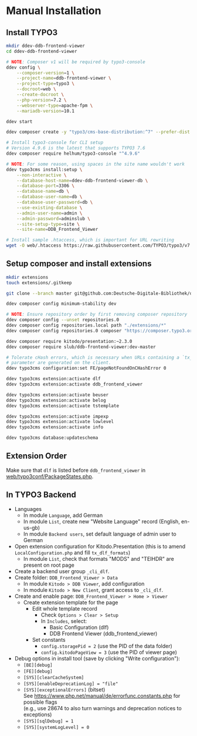 # Manual Installation

## Install TYPO3

```bash
mkdir ddev-ddb-frontend-viewer
cd ddev-ddb-frontend-viewer

# NOTE: Composer v1 will be required by typo3-console
ddev config \
    --composer-version=1 \
    --project-name=ddb-frontend-viewer \
    --project-type=typo3 \
    --docroot=web \
    --create-docroot \
    --php-version=7.2 \
    --webserver-type=apache-fpm \
    --mariadb-version=10.1

ddev start

ddev composer create -y "typo3/cms-base-distribution:^7" --prefer-dist

# Install typo3-console for CLI setup
# Version 4.9.6 is the latest that supports TYPO3 7.6
ddev composer require helhum/typo3-console "^4.9.6"

# NOTE: For some reason, using spaces in the site name wouldn't work
ddev typo3cms install:setup \
    --non-interactive \
    --database-host-name=ddev-ddb-frontend-viewer-db \
    --database-port=3306 \
    --database-name=db \
    --database-user-name=db \
    --database-user-password=db \
    --use-existing-database \
    --admin-user-name=admin \
    --admin-password=adminslub \
    --site-setup-type=site \
    --site-name=DDB_Frontend_Viewer

# Install sample .htaccess, which is important for URL rewriting
wget -O web/.htaccess https://raw.githubusercontent.com/TYPO3/typo3/v7.6.32/_.htaccess
```

## Setup composer and install extensions

```bash
mkdir extensions
touch extensions/.gitkeep

git clone --branch master git@github.com:Deutsche-Digitale-Bibliothek/ddb-frontend-viewer.git extensions/ddb-frontend-viewer/

ddev composer config minimum-stability dev

# NOTE: Ensure repository order by first removing composer repository
ddev composer config --unset repositories.0
ddev composer config repositories.local path "./extensions/*"
ddev composer config repositories.0 composer "https://composer.typo3.org/"

ddev composer require kitodo/presentation:~2.3.0
ddev composer require slub/ddb-frontend-viewer:dev-master

# Tolerate cHash errors, which is necessary when URLs containing a `tx_dlf[id]`
# parameter are generated on the client.
ddev typo3cms configuration:set FE/pageNotFoundOnCHashError 0

ddev typo3cms extension:activate dlf
ddev typo3cms extension:activate ddb_frontend_viewer

ddev typo3cms extension:activate beuser
ddev typo3cms extension:activate belog
ddev typo3cms extension:activate tstemplate

ddev typo3cms extension:activate impexp
ddev typo3cms extension:activate lowlevel
ddev typo3cms extension:activate info

ddev typo3cms database:updateschema
```

## Extension Order

Make sure that `dlf` is listed before `ddb_frontend_viewer` in [web/typo3conf/PackageStates.php](../web/typo3conf/PackageStates.php).

## In TYPO3 Backend

- Languages
  - In module `Language`, add German
  - In module `List`, create new "Website Language" record (English, en-us-gb)
  - In module `Backend users`, set default language of admin user to German
- Open extension configuration for Kitodo.Presentation (this is to amend `LocalConfiguration.php` and fill `tx_dlf_formats`)
  - In module `List`, check that formats "MODS" and "TEIHDR" are present on root page
- Create a backend user group `_cli_dlf`.
- Create folder: `DDB_Frontend_Viewer > Data`
  - In module `Kitodo > DDB Viewer`, add configuration
  - In module `Kitodo > New Client`, grant access to `_cli_dlf`.
- Create and enable page: `DDB_Frontend_Viewer > Home > Viewer`
  - Create extension template for the page
    - Edit whole template record
      - Check `Options > Clear > Setup`
      - In `Includes`, select:
        - Basic Configuration (dlf)
        - DDB Frontend Viewer (ddb_frontend_viewer)
    - Set constants
      - `config.storagePid = 2` (use the PID of the data folder)
      - `config.kitodoPageView = 3` (use the PID of viewer page)
- Debug options in install tool (save by clicking "Write configuration"):
  - `[BE][debug]`
  - `[FE][debug]`
  - `[SYS][clearCacheSystem]`
  - `[SYS][enableDeprecationLog] = "file"`
  - `[SYS][exceptionalErrors]` (bitset)<br>
    See https://www.php.net/manual/de/errorfunc.constants.php for possible flags<br>
    (e.g., use 28674 to also turn warnings and deprecation notices to exceptions)
  - `[SYS][sqlDebug] = 1`
  - `[SYS][systemLogLevel] = 0`
